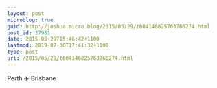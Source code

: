 ```yaml
---
layout: post
microblog: true
guid: http://joshua.micro.blog/2015/05/29/t604146825763766274.html
post_id: 37981
date: 2015-05-29T15:46:42+1100
lastmod: 2019-07-30T17:41:32+1100
type: post
url: /2015/05/29/t604146825763766274.html
---
```

Perth ✈️ Brisbane
